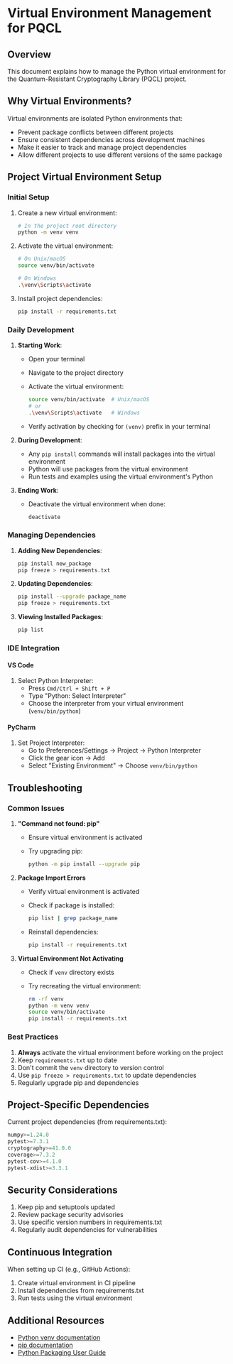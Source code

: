 # Virtual Environment Management for PQCL

## Overview

This document explains how to manage the Python virtual environment for the Quantum-Resistant Cryptography Library (PQCL) project.

## Why Virtual Environments?

Virtual environments are isolated Python environments that:

- Prevent package conflicts between different projects
- Ensure consistent dependencies across development machines
- Make it easier to track and manage project dependencies
- Allow different projects to use different versions of the same package

## Project Virtual Environment Setup

### Initial Setup

1. Create a new virtual environment:

   ```bash
   # In the project root directory
   python -m venv venv
   ```

1. Activate the virtual environment:

   ```bash
   # On Unix/macOS
   source venv/bin/activate

   # On Windows
   .\venv\Scripts\activate
   ```

1. Install project dependencies:

   ```bash
   pip install -r requirements.txt
   ```

### Daily Development

1. **Starting Work**:
   - Open your terminal
   - Navigate to the project directory
   - Activate the virtual environment:

     ```bash
     source venv/bin/activate  # Unix/macOS
     # or
     .\venv\Scripts\activate   # Windows
     ```

   - Verify activation by checking for `(venv)` prefix in your terminal

2. **During Development**:
   - Any `pip install` commands will install packages into the virtual environment
   - Python will use packages from the virtual environment
   - Run tests and examples using the virtual environment's Python

3. **Ending Work**:
   - Deactivate the virtual environment when done:

     ```bash
     deactivate
     ```

### Managing Dependencies

1. **Adding New Dependencies**:

   ```bash
   pip install new_package
   pip freeze > requirements.txt
   ```

2. **Updating Dependencies**:

   ```bash
   pip install --upgrade package_name
   pip freeze > requirements.txt
   ```

3. **Viewing Installed Packages**:

   ```bash
   pip list
   ```

### IDE Integration

#### VS Code

1. Select Python Interpreter:
   - Press `Cmd/Ctrl + Shift + P`
   - Type "Python: Select Interpreter"
   - Choose the interpreter from your virtual environment (`venv/bin/python`)

#### PyCharm

1. Set Project Interpreter:
   - Go to Preferences/Settings → Project → Python Interpreter
   - Click the gear icon → Add
   - Select "Existing Environment" → Choose `venv/bin/python`

## Troubleshooting

### Common Issues

1. **"Command not found: pip"**
   - Ensure virtual environment is activated
   - Try upgrading pip:

     ```bash
     python -m pip install --upgrade pip
     ```

2. **Package Import Errors**
   - Verify virtual environment is activated
   - Check if package is installed:

     ```bash
     pip list | grep package_name
     ```

   - Reinstall dependencies:

     ```bash
     pip install -r requirements.txt
     ```

3. **Virtual Environment Not Activating**
   - Check if `venv` directory exists
   - Try recreating the virtual environment:

     ```bash
     rm -rf venv
     python -m venv venv
     source venv/bin/activate
     pip install -r requirements.txt
     ```

### Best Practices

1. **Always** activate the virtual environment before working on the project
2. Keep `requirements.txt` up to date
3. Don't commit the `venv` directory to version control
4. Use `pip freeze > requirements.txt` to update dependencies
5. Regularly upgrade pip and dependencies

## Project-Specific Dependencies

Current project dependencies (from requirements.txt):

```python
numpy>=1.24.0
pytest>=7.3.1
cryptography>=41.0.0
coverage>=7.3.2
pytest-cov>=4.1.0
pytest-xdist>=3.3.1
```

## Security Considerations

1. Keep pip and setuptools updated
2. Review package security advisories
3. Use specific version numbers in requirements.txt
4. Regularly audit dependencies for vulnerabilities

## Continuous Integration

When setting up CI (e.g., GitHub Actions):

1. Create virtual environment in CI pipeline
2. Install dependencies from requirements.txt
3. Run tests using the virtual environment

## Additional Resources

- [Python venv documentation](https://docs.python.org/3/library/venv.html)
- [pip documentation](https://pip.pypa.io/en/stable/)
- [Python Packaging User Guide](https://packaging.python.org/)
